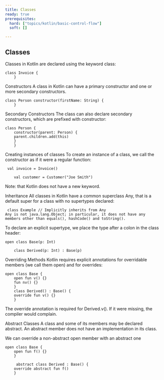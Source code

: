 ```yaml
---
title: Classes 
ready: true
prerequisites:
  hard: ["topics/kotlin/basic-control-flow"]
  soft: []

---
```

## Classes
Classes in Kotlin are declared using the keyword class:

````
class Invoice {
    }
````

Constructors
A class in Kotlin can have a primary constructor and one or more secondary constructors.


````
class Person constructor(firstName: String) {
    }

````

Secondary Constructors
The class can also declare secondary constructors, which are prefixed with constructor:

````
class Person {
    constructor(parent: Person) {
    parent.children.add(this)
    }
    }
````

Creating instances of classes
To create an instance of a class, we call the constructor as if it were a regular function:
````
 val invoice = Invoice()

    val customer = Customer("Joe Smith")
````

Note: that Kotlin does not have a new keyword.

Inheritance
All classes in Kotlin have a common superclass Any, that is a default super for a class with no supertypes declared:


````
 class Example // Implicitly inherits from Any
Any is not java.lang.Object; in particular, it does not have any members other than equals(), hashCode() and toString().
````

To declare an explicit supertype, we place the type after a colon in the class header:

````
open class Base(p: Int)

    class Derived(p: Int) : Base(p)
````

Overriding Methods
Kotlin requires explicit annotations for overridable members (we call them open) and for overrides:

````
open class Base {
    open fun v() {}
    fun nv() {}
    }
    class Derived() : Base() {
    override fun v() {}
    }

````

The override annotation is required for Derived.v(). If it were missing, the compiler would complain.


Abstract Classes
A class and some of its members may be declared abstract. An abstract member does not have an implementation in its class.

We can override a non-abstract open member with an abstract one

````
open class Base {
    open fun f() {}
    }

     abstract class Derived : Base() {
    override abstract fun f()
    }
````
